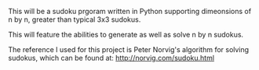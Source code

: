 This will be a sudoku prgoram written in Python supporting dimeonsions of n by n, greater than typical 3x3 sudokus. 

This will feature the abilities to generate as well as solve n by n sudokus.

The reference I used for this project is Peter Norvig's algorithm for solving sudokus, which can be found at: http://norvig.com/sudoku.html
